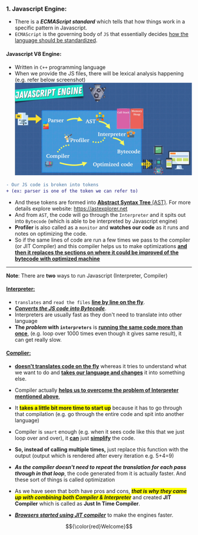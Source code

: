 ### 1. Javascript Engine:

- There is a **_ECMAScript standard_** which tells that how things work in a specific pattern in Javascript.
- `ECMAScript` is the governing body of `JS` that essentially decides <u>how the language should be standardized</u>.

#### Javascript V8 Engine:

- Written in `C++` programming language
- When we provide the JS files, there will be lexical analysis happening (e.g. refer below screenshot)
  ![alt text](<images used/Javascript Engine.png>)

```diff
- Our JS code is broken into tokens
+ (ex: parser is one of the token we can refer to)
```

- And these tokens are formed into <u>**Abstract Syntax Tree** (AST)</u>. For more details explore website: https://astexplorer.net
- And from `AST`, the code will go through the `Interpreter` and it spits out into `Bytecode` (which is able to be interpreted by Javascript engine)
- **Profiler** is also called as a `monitor` and **watches our code** as it runs and notes on optimizing the code.
- So if the same lines of code are run a few times we pass to the compiler (or JIT Compiler) and this compiler helps us to make optimizations **<u>and then it replaces the sections on where it could be improved of the bytecode with optimized machine</u>**

---

**Note**: There are **two** ways to run Javascript (Interpreter, Compiler)

#### <u>Interpreter:</u>

- `translates` and `read the files` **<u>line by line on the fly</u>**.
- **_<u>Converts the JS code into Bytecode_**</u>.
- Interpreters are usually fast as they don't need to translate into other language
- **The _problem_ with `interpreters`** is **<u>running the same code more than once</u>**, (e.g. loop over 1000 times even though it gives same result), it can get really slow.

#### <u>Complier:</u>

- **<u>doesn't translates code on the fly</u>** whereas it tries to understand what we want to do and **<u>takes our language and changes</u>** it into something else.

- Compiler actually **<u>helps us to overcome the problem of Interpreter mentioned above</u>**,
- It <b style='background:yellow'>takes a little bit more time to start up</b> because it has to go through that compilation (e.g. go through the entire code and spit into another language)
- Compiler is `smart` enough (e.g. when it sees code like this that we just loop over and over), it **<u>can**</u> just **<u>simplify**</u> the code.
- **So, instead of calling multiple times,** just replace this function with the output (output which is rendered after every iteration e.g. 5+4=9)
- **_As the compiler doesn't need to repeat the translation for each pass through in that loop_**, the code generated from it is actually faster. And these sort of things is called optimization

- As we have seen that both have pros and cons, <b><i style='background:yellow'>that is why they came up with combining both Compiler & Interpreter</i></b> and created **JIT Compiler** which is called as **Just In Time Compiler**.
- <u>**_Browsers started using JIT compiler_**</u> to make the engines faster.

$${\color{red}Welcome}$$
